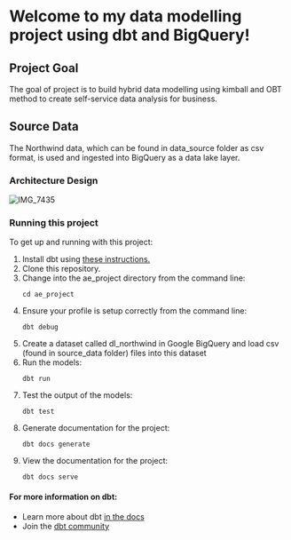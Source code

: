 # Welcome to my data modelling project using dbt and BigQuery!

## Project Goal
The goal of project is to build hybrid data modelling using kimball and OBT method to create self-service data analysis for business.

## Source Data
The Northwind data, which can be found in data_source folder as csv format, is used and ingested into BigQuery as a data lake layer.

### Architecture Design
                    
![IMG_7435](https://github.com/bertisalom/ae_project/assets/48531812/92e988bd-4f8d-4190-983a-3ae4f7374067)


### Running this project
To get up and running with this project:

1. Install dbt using [these instructions.](https://docs.getdbt.com/docs/core/installation)
2. Clone this repository.
3. Change into the ae_project directory from the command line:
	```
	cd ae_project
	```
5. Ensure your profile is setup correctly from the command line:
	```
	dbt debug
	```
7. Create a dataset called dl_northwind in Google BigQuery and load csv (found in source_data folder) files into this dataset
8. Run the models:
	```
	dbt run
 	```
10. Test the output of the models:
	```
	dbt test
 	```
12. Generate documentation for the project:
	```
	dbt docs generate
 	```
14. View the documentation for the project:
	```
	dbt docs serve
 	```


#### For more information on dbt:
- Learn more about dbt [in the docs](https://docs.getdbt.com/docs/introduction)
- Join the [dbt community](https://www.getdbt.com/community/)
